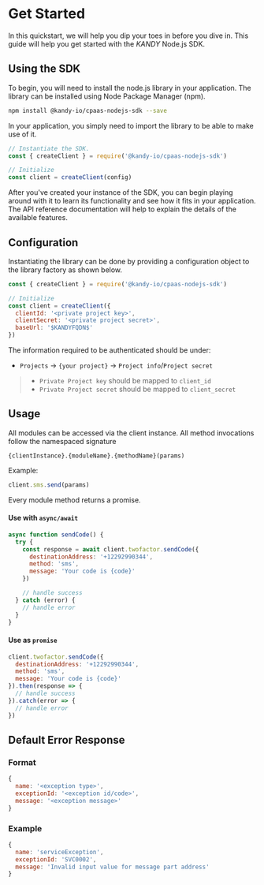 # Get Started

In this quickstart, we will help you dip your toes in before you dive in. This guide will help you get started with the $KANDY$ Node.js SDK.

## Using the SDK

To begin, you will need to install the node.js library in your application. The library can be installed using Node Package Manager (npm).


```bash
npm install @kandy-io/cpaas-nodejs-sdk --save
```

In your application, you simply need to import the library to be able to make use of it.

```javascript
// Instantiate the SDK.
const { createClient } = require('@kandy-io/cpaas-nodejs-sdk')

// Initialize
const client = createClient(config)
```

After you've created your instance of the SDK, you can begin playing around with it to learn its functionality and see how it fits in your application. The API reference documentation will help to explain the details of the available features.

## Configuration

Instantiating the library can be done by providing a configuration object to the library factory as shown below.

```javascript
const { createClient } = require('@kandy-io/cpaas-nodejs-sdk')

// Initialize
const client = createClient({
  clientId: '<private project key>',
  clientSecret: '<private project secret>',
  baseUrl: '$KANDYFQDN$'
})
```

The information required to be authenticated should be under:

+ `Projects` -> `{your project}` -> `Project info`/`Project secret`

> + `Private Project key` should be mapped to `client_id`
> + `Private Project secret` should be mapped to `client_secret`

## Usage

All modules can be accessed via the client instance. All method invocations follow the namespaced signature

`{clientInstance}.{moduleName}.{methodName}(params)`

Example:

```javascript
client.sms.send(params)
```

Every module method returns a promise.

#### Use with `async/await`

```javascript
async function sendCode() {
  try {
    const response = await client.twofactor.sendCode({
      destinationAddress: '+12292990344',
      method: 'sms',
      message: 'Your code is {code}'
    })

    // handle success
  } catch (error) {
    // handle error
  }
}
```

#### Use as `promise`

```javascript
client.twofactor.sendCode({
  destinationAddress: '+12292990344',
  method: 'sms',
  message: 'Your code is {code}'
}).then(response => {
  // handle success
}).catch(error => {
  // handle error
})
```

## Default Error Response

### Format

```javascript
{
  name: '<exception type>',
  exceptionId: '<exception id/code>',
  message: '<exception message>'
}
```

### Example

```javascript
{
  name: 'serviceException',
  exceptionId: 'SVC0002',
  message: 'Invalid input value for message part address'
}
```
